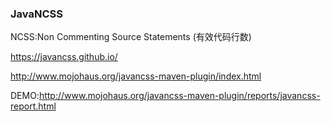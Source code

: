 ### JavaNCSS

NCSS:Non Commenting Source Statements (有效代码行数)

https://javancss.github.io/

http://www.mojohaus.org/javancss-maven-plugin/index.html

DEMO:http://www.mojohaus.org/javancss-maven-plugin/reports/javancss-report.html


